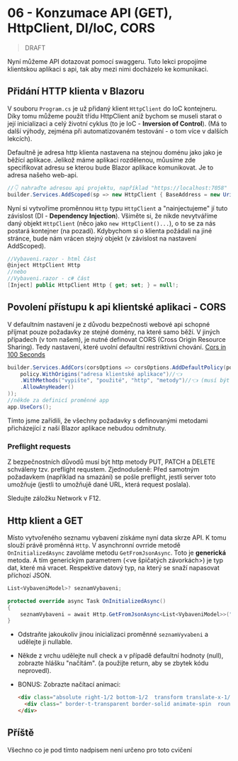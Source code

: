 # 06 - Konzumace API (GET), HttpClient, DI/IoC, CORS

> DRAFT

Nyní můžeme API dotazovat pomocí swaggeru. Tuto lekci propojíme klientskou aplikaci s api, tak aby mezi nimi docházelo ke komunikaci.

## Přidání HTTP klienta v Blazoru

V souboru `Program.cs` je už přidaný klient `HttpClient` do IoC kontejneru. Díky tomu můžeme použít třídu HttpClient aniž bychom se museli starat o její inicializaci a celý životní cyklus (to je IoC - **Inversion of Control**). (Má to další výhody, zejména při automatizovaném testování - o tom více v dalších lekcích).

Defaultně je adresa http klienta nastavena na stejnou doménu jako jako je běžící aplikace. Jelikož máme aplikaci rozdělenou, můusíme zde specifikovat adresu se kterou bude Blazor aplikace komunikovat. Je to adresa našeho web-api.

```csharp
//👇 nahraďte adresou api projektu, například "https://localhost:7058"
builder.Services.AddScoped(sp => new HttpClient { BaseAddress = new Uri(builder.HostEnvironment.BaseAddress) });
```

Nyní si vytvoříme proměnnou `Http` typu `HttpClient` a "nainjectujeme" jí tuto závislost (DI - **Dependency Injection**). Všiměte si, že nikde nevytváříme daný objekt `HttpClient` (něco jako `new HttpClient()...`), o to se za nás postará kontejner (na pozadí). Kdybychom si o klienta požádali na jiné stránce, bude nám vrácen stejný objekt (v závislost na nastavení AddScoped).

```csharp
//Vybaveni.razor - html část
@inject HttpClient Http
//nebo
//Vybaveni.razor - c# část
[Inject] public HttpClient Http { get; set; } = null!;
```

## Povolení přístupu k api klientské aplikaci - CORS

V defaultním nastavení je z důvodu bezpečnosti webové api schopné příjmat pouze požadavky ze stejné domény, na které samo běží. V jiných případech (v tom našem), je nutné definovat CORS (Cross Origin Resource Sharing). Tedy nastavení, které uvolní defaultní restriktivní chování. [Cors in 100 Seconds](https://www.youtube.com/watch?v=4KHiSt0oLJ0)

```csharp
builder.Services.AddCors(corsOptions => corsOptions.AddDefaultPolicy(policy =>
    policy.WithOrigins("adresa klientské aplikace")//👈
    .WithMethods("vypište", "použité", "http", "metody")//👈 (musí být UPPERCASE)
    .AllowAnyHeader()
));
//někde za definicí proměnné app
app.UseCors();
```

Tímto jsme zařídili, že všechny požadavky s definovanými metodami přicházející z naší Blazor aplikace nebudou odmítnuty.

### Preflight requests

Z bezpečnostních důvodů musí být http metody PUT, PATCH a DELETE schváleny tzv. preflight requstem. Zjednodušeně: Před samotným požadavkem (například na smazání) se pošle preflight, jestli server toto umožňuje (jestli to umožňujě dané URL, která request poslala).

Sledujte záložku Network v F12.

## Http klient a GET

Místo vytvořeného seznamu vybavení získáme nyní data skrze API. K tomu slouží právě proměnná `Http`. V asynchronní ovrride metodě `OnInitializedAsync` zavoláme metodu `GetFromJsonAsync`. Toto je **generická** metoda. A tím generickým parametrem (<ve špičatých závorkách>) je typ dat, které má vracet. Respektive datový typ, na který se snaží napasovat příchozí JSON.

```csharp
List<VybaveniModel>? seznamVybaveni;

protected override async Task OnInitializedAsync()
{
    seznamVybaveni = await Http.GetFromJsonAsync<List<VybaveniModel>>("vybaveni");
}
```

- Odstraňte jakoukoliv jinou inicializaci proměnné `seznamVyvabeni` a udělejte ji nullable.
- Někde z vrchu udělejte null check a v případě defaultní hodnoty (null), zobrazte hlášku "načítám". (a použijte return, aby se zbytek kódu neprovedl).
- BONUS: Zobrazte načítací animaci:
  
  ```html
  <div class="absolute right-1/2 bottom-1/2  transform translate-x-1/2 translate-y-1/2 ">
    <div class=" border-t-transparent border-solid animate-spin  rounded-full border-teal-600 border-8 h-16 w-16"></div>
  </div>
  ```


## Příště

Všechno co je pod tímto nadpisem není určeno pro toto cvičení
